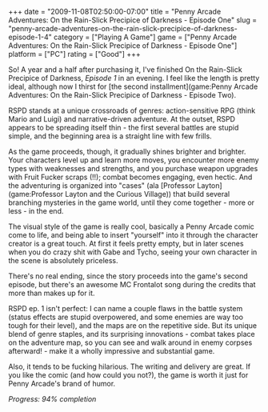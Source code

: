 +++
date = "2009-11-08T02:50:00-07:00"
title = "Penny Arcade Adventures: On the Rain-Slick Precipice of Darkness - Episode One"
slug = "penny-arcade-adventures-on-the-rain-slick-precipice-of-darkness-episode-1-4"
category = ["Playing A Game"]
game = ["Penny Arcade Adventures: On the Rain-Slick Precipice of Darkness - Episode One"]
platform = ["PC"]
rating = ["Good"]
+++

So!  A year and a half after purchasing it, I've finished On the Rain-Slick Precipice of Darkness, <i>Episode 1</i> in an evening.  I feel like the length is pretty ideal, although now I thirst for [the second installment](game:Penny Arcade Adventures: On the Rain-Slick Precipice of Darkness - Episode Two).

RSPD stands at a unique crossroads of genres: action-sensitive RPG (think Mario and Luigi) and narrative-driven adventure.  At the outset, RSPD appears to be spreading itself thin - the first several battles are stupid simple, and the beginning area is a straight line with few frills.

As the game proceeds, though, it gradually shines brighter and brighter.  Your characters level up and learn more moves, you encounter more enemy types with weaknesses and strengths, and you purchase weapon upgrades with Fruit Fucker scraps (!!); combat becomes engaging, even hectic.  And the adventuring is organized into "cases" (ala [Professor Layton](game:Professor Layton and the Curious Village)) that build several branching mysteries in the game world, until they come together - more or less - in the end.

The visual style of the game is really cool, basically a Penny Arcade comic come to life, and being able to insert "yourself" into it through the character creator is a great touch.  At first it feels pretty empty, but in later scenes when you do crazy shit with Gabe and Tycho, seeing your own character in the scene is absolutely priceless.

There's no real ending, since the story proceeds into the game's second episode, but there's an awesome MC Frontalot song during the credits that more than makes up for it.

RSPD ep. 1 isn't perfect: I can name a couple flaws in the battle system (status effects are stupid overpowered, and some enemies are way too tough for their level), and the maps are on the repetitive side.  But its unique blend of genre staples, and its surprising innovations - combat takes place on the adventure map, so you can see and walk around in enemy corpses afterward! - make it a wholly impressive and substantial game.

Also, it tends to be fucking hilarious.  The writing and delivery are great.  If you like the comic (and how could you not?), the game is worth it just for Penny Arcade's brand of humor.

<i>Progress: 94% completion</i>